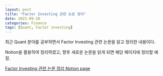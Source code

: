 ```yaml
---
layout: post
title: "Factor Investing 관련 논문 정리"
date: 2021-09-20
categories: Finance
tags: [Quant, Factor investing]
---
```


최근 Quant 분야를 공부하면서 Factor Investing 관련 논문을 읽고 정리한 내용이다.

Notion을 활용하여 정리하였고, 향후 새로운 논문을 읽게 되면 해당 페이지에 정리할 예정.

[Factor Investing 관련 논문 정리 Notion page](https://adjoining-earthworm-186.notion.site/Factor-Investing-f06b643e151944afae285723ed7951bd)

